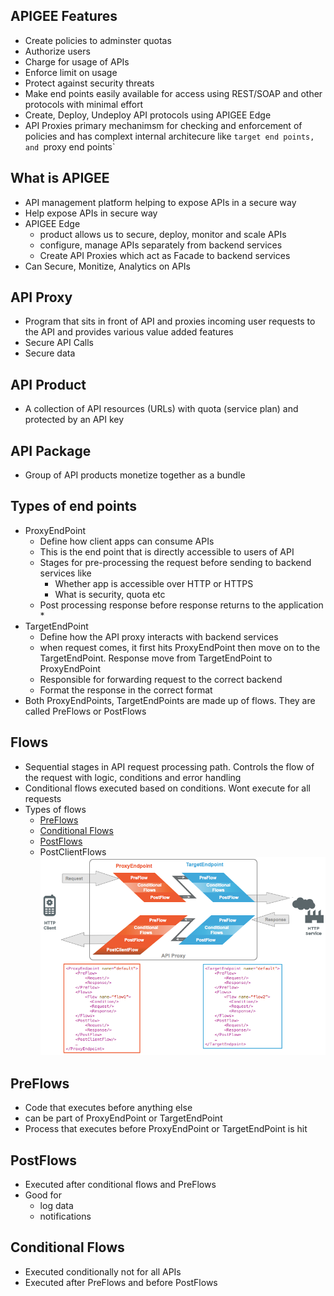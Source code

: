 ## APIGEE Features
* Create policies to adminster quotas
* Authorize users
* Charge for usage of APIs
* Enforce limit on usage
* Protect against security threats
* Make end points easily available for access using REST/SOAP and other protocols with minimal effort
* Create, Deploy, Undeploy API protocols using APIGEE Edge
* API Proxies primary mechanimsm for checking and enforcement of policies and has complext internal architecure like `target end points, and `proxy end points`

## What is APIGEE
* API management platform helping to expose APIs in a secure way
* Help expose APIs in secure way
* APIGEE Edge
	* product allows us to secure, deploy, monitor and scale APIs
	* configure, manage APIs separately from backend services
	* Create API Proxies which act as Facade to backend services
* Can Secure, Monitize, Analytics on APIs

## 	API Proxy
* Program that sits in front of API and proxies incoming user requests to the API and provides various value added features
* Secure API Calls
* Secure data

## API Product
* A collection of API resources (URLs) with quota (service plan) and protected by an API key

## API Package
* Group of API products monetize together as a bundle

## Types of end points
* ProxyEndPoint
	* Define how client apps can consume APIs
	* This is the end point that is directly accessible to users of API
	* Stages for pre-processing the request before sending to backend services like
		* Whether app is accessible over HTTP or HTTPS
		* What is security, quota etc
	* Post processing response before response returns to the application
		* 
* TargetEndPoint
	* Define how the API proxy interacts with backend services
	* when request comes, it first hits ProxyEndPoint then move on to the TargetEndPoint. Response move from TargetEndPoint to ProxyEndPoint
	* Responsible for forwarding request to the correct backend
	* Format the response in the correct format
* Both ProxyEndPoints, TargetEndPoints are made up of flows. They are called PreFlows or PostFlows

## Flows
* Sequential stages in API request processing path. Controls the flow of the request with logic, conditions and error handling
* Conditional flows executed based on conditions. Wont execute for all requests
* Types of flows
	* [PreFlows](#PreFlows)
	* [Conditional Flows](#Conditional-Flows)
	* [PostFlows](#PostFlows)
	* PostClientFlows
![picture](images/ProxyEndPoints-TargetEndPoints.png)

## PreFlows
* Code that executes before anything else
* can be part of ProxyEndPoint or TargetEndPoint
* Process that executes before ProxyEndPoint or TargetEndPoint is hit

## PostFlows
* Executed after conditional flows and PreFlows
* Good for
	* log data
	* notifications

## Conditional Flows
* Executed conditionally not for all APIs
* Executed after PreFlows and before PostFlows